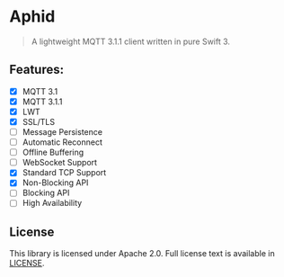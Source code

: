 # Aphid

> A lightweight MQTT 3.1.1 client written in pure Swift 3.

## Features:

  - [x] MQTT 3.1
  - [x] MQTT 3.1.1
  - [x] LWT
  - [x] SSL/TLS
  - [ ] Message Persistence
  - [ ] Automatic Reconnect
  - [ ] Offline Buffering
  - [ ] WebSocket Support
  - [x] Standard TCP Support
  - [x] Non-Blocking API
  - [ ] Blocking API
  - [ ] High Availability
   
## License

This library is licensed under Apache 2.0. Full license text is available in [LICENSE](LICENSE).
